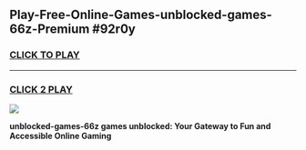 
## Play-Free-Online-Games-unblocked-games-66z-Premium #92r0y
<h3>
<a href="https://premium.freeplayer.one?title=unblocked-games-66z&ref=8M">CLICK TO PLAY</a></h3>
<hr>

<h3>
<a href="https://premium.freeplayer.one?title=unblocked-games-66z&ref=8M">CLICK 2 PLAY</a>
  
</h3>

<a href="https://premium.freeplayer.one?title=unblocked-games-66z&ref=8M"><img src="https://clearcache.store/games.png"></a>


**unblocked-games-66z games unblocked: Your Gateway to Fun and Accessible Online Gaming**
